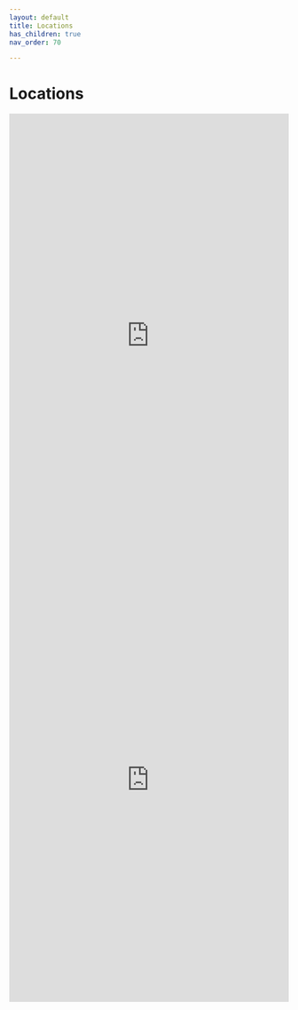 ```yaml
---
layout: default
title: Locations
has_children: true
nav_order: 70

---
```


# Locations

<iframe style="border: 0; width:100%; height: 800px; overflow: auto;" src="https://degenesis.com/world/map/"></iframe>

<iframe style="border: 0; width:100%; height: 800px; overflow: auto;" src="https://degenesis.com/world/cultures/"></iframe>
